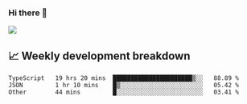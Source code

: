 ### Hi there 👋
<img align="center" src="https://github-readme-stats.vercel.app/api?username=Tumao727&show_icons=true&hide_title=true&theme=dracula" />


## 📈 Weekly development breakdown
<!--START_SECTION:waka-->

```text
TypeScript   19 hrs 20 mins  ██████████████████████▒░░   88.89 %
JSON         1 hr 10 mins    █▒░░░░░░░░░░░░░░░░░░░░░░░   05.42 %
Other        44 mins         █░░░░░░░░░░░░░░░░░░░░░░░░   03.41 %
```

<!--END_SECTION:waka-->